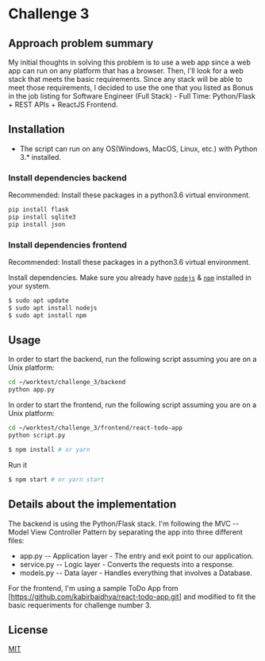 # Challenge 3

## Approach problem summary

My initial thoughts in solving this problem is to use a web app since a web app can run on any platform that has a browser. Then, I'll look for a web stack that meets the basic requirements. Since any stack will be able to meet those requirements, I decided to use the one that you listed as Bonus in the job listing for Software Engineer (Full Stack) - Full Time: Python/Flask + REST APIs + ReactJS Frontend.

## Installation

- The script can run on any OS(Windows, MacOS, Linux, etc.) with Python 3.* installed.

### Install dependencies backend

Recommended: Install these packages in a python3.6 virtual environment.

```bash
pip install flask
pip install sqlite3
pip install json
```

### Install dependencies frontend

Recommended: Install these packages in a python3.6 virtual environment.

Install dependencies. Make sure you already have [`nodejs`](https://nodejs.org/en/) & [`npm`](https://www.npmjs.com/) installed in your system.

```bash
$ sudo apt update
$ sudo apt install nodejs
$ sudo apt install npm
```

## Usage

In order to start the backend, run the following script assuming you are on a Unix platform:

```bash
cd ~/worktest/challenge_3/backend
python app.py
```

In order to start the frontend, run the following script assuming you are on a Unix platform:

```bash
cd ~/worktest/challenge_3/frontend/react-todo-app
python script.py
```

```bash
$ npm install # or yarn
```

Run it
```bash
$ npm start # or yarn start
```

## Details about the implementation

The backend is using the Python/Flask stack. I'm following the MVC -- Model View Controller Pattern by separating the app into three different files: 

- app.py -- Application layer - The entry and exit point to our application.
- service.py -- Logic layer - Converts the requests into a response.
- models.py -- Data layer - Handles everything that involves a Database.

For the frontend, I'm using a sample ToDo App from [https://github.com/kabirbaidhya/react-todo-app.git] and modified to fit the basic requeriments for challenge number 3.

## License
[MIT](https://choosealicense.com/licenses/mit/)